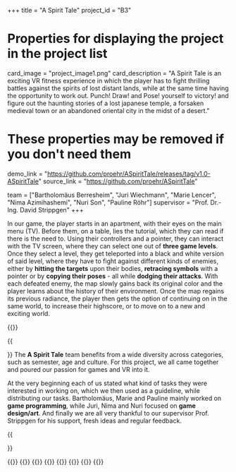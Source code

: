 +++
title = "A Spirit Tale"
project_id = "B3"

# Properties for displaying the project in the project list
card_image = "project_image1.png"
card_description = "A Spirit Tale is an exciting VR fitness experience in which the player has to fight thrilling battles against the spirits of lost distant lands, while at the same time having the opportunity to work out. Punch! Draw! and Pose! yourself to victory! and figure out the haunting stories of a lost japanese temple, a forsaken medieval town or an abandoned oriental city in the midst of a desert."


# These properties may be removed if you don't need them
demo_link = "https://github.com/proehr/ASpiritTale/releases/tag/v1.0-ASpiritTale"
source_link = "https://github.com/proehr/ASpiritTale"

team = ["Bartholomäus Berresheim", "Juri Wiechmann", "Marie Lencer", "Nima Azimihashemi", "Nuri Son", "Pauline Röhr"]
supervisor = "Prof. Dr.-Ing. David Strippgen"
+++

In our game, the player starts in an apartment, with their eyes on the main menu (TV). 
Before them, on a table, lies the tutorial, which they can read if there is the need to. 
Using their controllers and a pointer, they can interact with the TV screen, where they can select one out of **three game levels**. 
Once they select a level, they get teleported into a black and white version of said level, where they have to fight against different kinds of enemies,
either by **hitting the targets** upon their bodies, **retracing symbols** with a pointer or by **copying their poses** - all while **dodging their attacks**.
With each defeated enemy, the map slowly gains back its original color and the player learns about the history of their environment. 
Once the map regains its previous radiance, the player then gets the option of continuing on in the same world, to increase their highscore, or to move on to a new and exciting world.

{{<mediathek id="d6cfec77a750283c5418249b2780f2d3">}}

{{<section title="The Team">}}
The **A Spirit Tale** team benefits from a wide diversity across categories, such as semester, age and culture. For this project,
we all came together and poured our passion for games and VR into it.

At the very beginning each of us stated what kind of tasks they were interested in working on, which we then used as a guideline,
while distributing our tasks. Bartholomäus, Marie and Pauline mainly worked on **game programming**, while Juri, Nima and Nuri focused on **game design/art**.
And finally we are all very thankful to our supervisor Prof. Strippgen for his support, fresh ideas and regular feedback.

{{</section >}}

{{<gallery>}}
{{<team-member image="portrait_01.jpg" name="Bartholomäus Berresheim">}}
{{<team-member image="portrait_02.jpg" name="Juri Wiechmann">}}
{{<team-member image="portrait_03.jpg" name="Marie Lencer">}}
{{<team-member image="portrait_04.jpg" name="Nima Azimihashemi">}}
{{<team-member image="portrait_05.jpg" name="Nuri Son">}}
{{<team-member image="portrait_06.jpg" name="Pauline Röhr">}}
{{</gallery>}}
